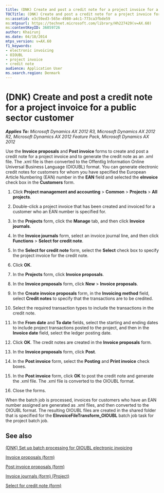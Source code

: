 ```yaml
---
title: (DNK) Create and post a credit note for a project invoice for a public sector customer
TOCTitle: (DNK) Create and post a credit note for a project invoice for a public sector customer
ms:assetid: e3c59ed3-565e-4980-a4c1-773ca3fbde59
ms:mtpsurl: https://technet.microsoft.com/library/Hh227429(v=AX.60)
ms:contentKeyID: 36059726
author: Khairunj
ms.date: 04/18/2014
mtps_version: v=AX.60
f1_keywords:
- electronic invoicing
- OIOUBL
- project invoice
- credit note
audience: Application User
ms.search.region: Denmark
---
```


# (DNK) Create and post a credit note for a project invoice for a public sector customer 


_**Applies To:** Microsoft Dynamics AX 2012 R3, Microsoft Dynamics AX 2012 R2, Microsoft Dynamics AX 2012 Feature Pack, Microsoft Dynamics AX 2012_

Use the **Invoice proposals** and **Post invoice** forms to create and post a credit note for a project invoice and to generate the credit note as an .xml file. The .xml file is then converted to the Offentlig Information Online Universal Business Language (OIOUBL) format. You can generate electronic credit notes for customers for whom you have specified the European Article Numbering (EAN) number in the **EAN** field and selected the **eInvoice** check box in the **Customers** form.

1.  Click **Project management and accounting** \> **Common** \> **Projects** \> **All projects**.

2.  Double-click a project invoice that has been created and invoiced for a customer who an EAN number is specified for.

3.  In the **Projects** form, click the **Manage** tab, and then click **Invoice journals**.

4.  In the **Invoice journals** form, select an invoice journal line, and then click **Functions** \> **Select for credit note**.

5.  In the **Select for credit note** form, select the **Select** check box to specify the project invoice for the credit note.

6.  Click **OK**.

7.  In the **Projects** form, click **Invoice proposals**.

8.  In the **Invoice proposals** form, click **New** \> **Invoice proposals**.

9.  In the **Create invoice proposals** form, in the **Invoicing method** field, select **Credit notes** to specify that the transactions are to be credited.

10. Select the required transaction types to include the transactions in the credit note.

11. In the **From date** and **To date** fields, select the starting and ending dates to include project transactions posted to the project, and then in the **Invoice date** field, select the ledger posting date.

12. Click **OK**. The credit notes are created in the **Invoice proposals** form.

13. In the **Invoice proposals** form, click **Post**.

14. In the **Post invoice** form, select the **Posting** and **Print invoice** check boxes.

15. In the **Post invoice** form, click **OK** to post the credit note and generate the .xml file. The .xml file is converted to the OIOUBL format.

16. Close the forms.

When the batch job is processed, invoices for customers who have an EAN number assigned are generated as .xml files, and then converted to the OIOUBL format. The resulting OIOUBL files are created in the shared folder that is specified for the **EInvoiceFileTransform\_OIOUBL** batch job task for the project batch job.

## See also

[(DNK) Set up batch processing for OIOUBL electronic invoicing](dnk-set-up-batch-processing-for-oioubl-electronic-invoicing.md)

[Invoice proposals (form)](https://technet.microsoft.com/library/aa615408\(v=ax.60\))

[Post invoice proposals (form)](https://technet.microsoft.com/library/aa620017\(v=ax.60\))

[Invoice journals (form) (Project)](https://technet.microsoft.com/library/aa618187\(v=ax.60\))

[Select for credit note (form)](https://technet.microsoft.com/library/aa550205\(v=ax.60\))

  


